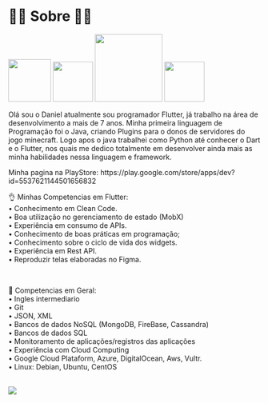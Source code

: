# 🙋🏽 Sobre 🙋🏽
<div>
  
<a href="http://instagram.com/daniel_limafn"><img src="https://img.shields.io/badge/Instagram-E4405F?style=for-the-badge&logo=instagram&logoColor=white" width='85'></a> 
<a href="https://www.linkedin.com/in/daniel-de-lima-francisco-9354b91a2/"><img src="https://img.shields.io/badge/LinkedIn-0077B5?style=for-the-badge&logo=linkedin&logoColor=white" width='80'></a> 
<a href="mailto:danieldelimafrancisco5504@gmail.com"><img src="https://img.shields.io/badge/Microsoft_Outlook-0078D4?style=for-the-badge&logo=microsoft-outlook&logoColor=white" width='135'></a>
<a href="https://play.google.com/store/apps/dev?id=5537621144501656832"><img src="https://img.shields.io/badge/Google_Play-414141?style=for-the-badge&logo=google-play&logoColor=white" width='80'></a> 

<p class="has-line-data" data-line-start="6" data-line-end="7">Olá sou o Daniel atualmente sou programador Flutter, já trabalho na área de desenvolvimento a mais de 7 anos. Minha primeira linguagem de Programação foi o Java, criando Plugins para o donos de servidores do jogo minecraft. Logo apos o java trabalhei como Python até conhecer o Dart e o Flutter, nos quais me dedico totalmente em desenvolver ainda mais as minha habilidades nessa linguagem e framework.</p>


<p> Minha pagina na PlayStore: https://play.google.com/store/apps/dev?id=5537621144501656832

<p class="has-line-data" data-line-start="8" data-line-end="18">👌  Minhas Competencias em Flutter:

<br>
•  Conhecimento em Clean Code.<br>
•  Boa utilização no gerenciamento de estado (MobX)<br>
•  Experiência em consumo de APIs.<br>
•  Conhecimento de boas práticas em programação;<br>
•  Conhecimento sobre o ciclo de vida dos widgets.<br>
•  Experiência em Rest API.<br>
•  Reproduzir telas elaboradas no Figma.</p>
<br>

🤌 Competencias em Geral:<br>
• Ingles intermediario<br>
• Git<br>
• JSON, XML<br>
• Bancos de dados NoSQL (MongoDB, FireBase, Cassandra)<br>
• Bancos de dados SQL<br>
• Monitoramento de aplicações/registros das aplicações<br>
• Experiência com Cloud Computing<br>
• Google Cloud Plataform, Azure, DigitalOcean, Aws, Vultr.<br>
• Linux: Debian, Ubuntu, CentOS <br>
  
<br>



<a href="https://github.com/daniellimafn/">
  <img align="center" src="https://github-readme-stats.vercel.app/api?username=daniellimafn&count_private=true&show_icons=true&theme=dark&hide_border=false" />
</a> 
